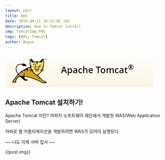 ```yaml
---
layout: post
title: Web
date: 2019-09-11 20:52:02 +82
description: How to Tomcat install
img: tomcatImg.PNG
tags: [WAS, Tomcat]
author: Boyun
---
```



![tomcatImg.PNG](/assets/img/tomcatImg.PNG)  
## Apache Tomcat 설치하기!
Apache Tomcat 이란? 아파치 소프트웨어 재단에서 개발한 WAS(Web Application Server)

자바로 웹 어플리케이션을 개발하려면 WAS가 있어야 실행된다.

~~ 나도 이제 서버 집사 ~~

{{post.img}}